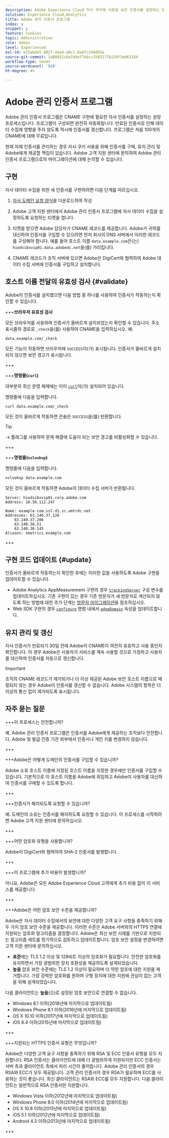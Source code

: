 ```yaml
---
description: Adobe Experience Cloud 자사 쿠키에 사용할 보안 인증서를 설정하는 방법을 알아봅니다.
solution: Experience Cloud,Analytics
title: Adobe 관리 인증서 프로그램
index: y
snippet: y
feature: Cookies
topic: Administration
role: Admin
level: Experienced
exl-id: e15abde5-8027-4aed-a0c1-8a6fc248db5e
source-git-commit: 2a80851c0a7d4ef7dbcc2565177b239f3e063164
workflow-type: tm+mt
source-wordcount: '929'
ht-degree: 4%

---
```


# Adobe 관리 인증서 프로그램

Adobe 관리 인증서 프로그램은 CNAME 구현에 필요한 자사 인증서를 설정하는 권장 프로세스입니다. 프로그램이 구성되면 완전히 자동화됩니다. 만료된 인증서로 인해 데이터 수집에 영향을 주지 않도록 적시에 인증서를 갱신합니다. 프로그램은 처음 100개의 CNAME에 대해 무료입니다.

현재 자체 인증서를 관리하는 경우 자사 쿠키 사용을 위해 인증서를 구매, 유지 관리 및 Adobe에게 제공할 책임이 있습니다. Adobe 고객 지원 센터에 문의하여 Adobe 관리 인증서 프로그램으로의 마이그레이션에 대해 논의할 수 있습니다.

## 구현

자사 데이터 수집을 위한 새 인증서를 구현하려면 다음 단계를 따르십시오.

1. [자사 도메인 요청 양식](cookies/assets/First_Party_Domain_Request_Form.xlsx)을 다운로드하여 작성

1. Adobe 고객 지원 센터에서 Adobe 관리 인증서 프로그램에 자사 데이터 수집을 설정하도록 요청하는 티켓을 엽니다.

1. 티켓을 받으면 Adobe 담당자가 CNAME 레코드를 제공합니다. Adobe가 귀하를 대신하여 인증서를 구입할 수 있으려면 먼저 회사의 DNS 서버에서 이러한 레코드를 구성해야 합니다. 예를 들어 호스트 이름 `data.example.com`은(는) `hiodsibxvip01.data.adobedc.net`을(를) 가리킵니다.

1. CNAME 레코드가 조직 서버에 있으면 Adobe은 DigiCert와 협력하여 Adobe 데이터 수집 서버에 인증서를 구입하고 설치합니다.

## 호스트 이름 전달의 유효성 검사 {#validate}

Adobe이 인증서를 설치했으면 다음 방법 중 하나를 사용하여 인증서가 작동하는지 확인할 수 있습니다.

+++**브라우저 유효성 검사**

모든 브라우저를 사용하여 인증서가 올바르게 설치되었는지 확인할 수 있습니다. 주소 표시줄의 경로로 `_check`을(를) 사용하여 CNAME을 입력하십시오. 예:

`data.example.com/_check`

모든 기능이 작동하면 브라우저에 `SUCCESS`이(가) 표시됩니다. 인증서가 올바르게 설치되지 않으면 보안 경고가 표시됩니다.

+++

+++**명령줄(`curl`)**

대부분의 최신 운영 체제에는 이미 [`curl`](https://curl.se)이(가) 설치되어 있습니다.

명령줄에 다음을 입력합니다.

```sh
curl data.example.com/_check
```

모든 것이 올바르게 작동하면 콘솔은 `SUCCESS`을(를) 반환합니다.

>[!TIP]
>
>`-k` 플래그를 사용하여 문제 해결에 도움이 되는 보안 경고를 비활성화할 수 있습니다.

+++

+++**명령줄(`nslookup`)**

명령줄에 다음을 입력합니다.

```sh
nslookup data.example.com
```

모든 것이 올바르게 작동하면 Adobe의 데이터 수집 서버가 반환됩니다.

```text
Server: hiodsibxvip01.corp.adobe.com
Address: 10.50.112.247

Name: example.com.ssl.d1.sc.omtrdc.net
Addresses: 63.140.37.126
    63.140.37.206
    63.140.36.51
    63.140.36.145
Aliases: smetrics.example.com
```

+++

## 구현 코드 업데이트 {#update}

인증서가 올바르게 작동하는지 확인한 후에는 이러한 값을 사용하도록 Adobe 구현을 업데이트할 수 있습니다.

* Adobe Analytics AppMeasurement 구현의 경우 [`trackingServer`](https://experienceleague.adobe.com/ko/docs/analytics/implementation/vars/config-vars/trackingserver) 구성 변수를 업데이트하십시오. 기존 구현이 있는 경우 기존 방문자가 새 방문자로 계산되지 않도록 하는 방법에 대한 추가 단계는 [방문자 마이그레이션](https://experienceleague.adobe.com/ko/docs/analytics/technotes/visitor-migration)을 참조하십시오.
* Web SDK 구현의 경우 [`configure`](https://experienceleague.adobe.com/ko/docs/experience-platform/web-sdk/commands/configure/overview) 명령 내에서 [`edgeDomain`](https://experienceleague.adobe.com/ko/docs/experience-platform/web-sdk/commands/configure/edgedomain) 속성을 업데이트합니다.

## 유지 관리 및 갱신

자사 인증서가 만료되기 30일 전에 Adobe이 CNAME이 여전히 유효하고 사용 중인지 확인합니다. 이 경우 Adobe은 사용자가 서비스를 계속 사용할 것으로 가정하고 사용자를 대신하여 인증서를 자동으로 갱신합니다.

>[!IMPORTANT]
>
>조직의 CNAME 레코드가 제거되거나 더 이상 제공된 Adobe 보안 호스트 이름으로 매핑되지 않는 경우 Adobe이 인증서를 갱신할 수 없습니다. Adobe 시스템의 항목은 더 이상의 통신 없이 제거되도록 표시됩니다.

## 자주 묻는 질문

+++이 프로세스는 안전합니까?

예. Adobe 관리 인증서 프로그램은 인증서를 Adobe에게 제공하는 조직보다 안전합니다. Adobe 및 발급 인증 기관 외부에서 인증서나 개인 키를 변경하지 않습니다.

+++

+++Adobe은 어떻게 도메인의 인증서를 구입할 수 있습니까?

Adobe 소유 호스트 이름에 지정된 호스트 이름을 지정한 경우에만 인증서를 구입할 수 있습니다. 기본적으로 이 호스트 이름을 Adobe에 위임하고 Adobe이 사용자를 대신하여 인증서를 구매할 수 있도록 합니다.

+++

+++인증서가 해지되도록 요청할 수 있습니까?

예. 도메인의 소유는 인증서를 해지하도록 요청할 수 있습니다. 이 프로세스를 시작하려면 Adobe 고객 지원 센터에 문의하십시오.

+++

+++어떤 암호화 유형을 사용합니까?

Adobe이 DigiCert와 협력하여 SHA-2 인증서를 발행합니다.

+++

+++이 프로그램에 추가 비용이 발생합니까?

아니요. Adobe은 모든 Adobe Experience Cloud 고객에게 추가 비용 없이 이 서비스를 제공합니다.

+++

+++Adobe은 어떤 암호 보안 수준을 제공합니까?

Adobe은 자사 데이터 수집에서의 보안에 대한 다양한 고객 요구 사항을 충족하기 위해 두 가지 암호 보안 수준을 제공합니다. 이러한 수준은 Adobe 서버와의 HTTPS 연결에 지원되는 암호화 알고리즘을 결정합니다. Adobe은 최신 보안 사례를 기반으로 지원되는 알고리즘 세트를 정기적으로 검토하고 업데이트합니다. 암호 보안 설정을 변경하려면 고객 지원 센터에 문의하십시오.

* **표준**&#x200B;에는 TLS 1.2 이상 및 128비트 이상의 암호화가 필요합니다. 안전한 암호화를 유지하면서 가장 광범위한 장치 호환성을 제공하도록 설계되었습니다.
* **높음** 암호 보안 수준에는 TLS 1.2 이상이 필요하며 더 약한 암호에 대한 지원을 제거합니다. 가장 강력한 암호화를 원하며 구형 장치에 대한 지원에 관심이 없는 고객을 위해 설계되었습니다.

다음 클라이언트는 **높음**(으)로 설정된 암호 보안으로 연결할 수 없습니다.

* Windows 8.1 이하(2018년에 마지막으로 업데이트됨)
* Windows Phone 8.1 이하(2016년에 마지막으로 업데이트됨)
* OS X 10.10 이하(2017년에 마지막으로 업데이트됨)
* iOS 8.4 이하(2015년에 마지막으로 업데이트됨)

+++

+++지원되는 HTTPS 인증서 유형은 무엇입니까?

Adobe은 다양한 고객 요구 사항을 충족하기 위해 RSA 및 ECC 인증서 유형을 모두 지원합니다. RSA 인증서는 클라이언트에 대해 더 광범위하게 지원되지만 ECC 인증서는 서버 측과 클라이언트 측에서 처리 시간이 줄어듭니다. Adobe 관리 인증서의 경우 RSA와 ECC가 모두 제공됩니다. 고객 관리 인증서의 경우 RSA가 필요하며 ECC를 사용하는 것이 좋습니다. 최신 클라이언트는 RSA와 ECC를 모두 지원합니다. 다음 클라이언트는 일반적으로 RSA 인증서만 지원합니다.

* Windows Vista 이하(2012년에 마지막으로 업데이트됨)
* Windows Phone 8.0 이하(2014년에 마지막으로 업데이트됨)
* OS X 10.8 이하(2013년에 마지막으로 업데이트됨)
* iOS 5.1 이하(2012년에 마지막으로 업데이트됨)
* Android 4.3 이하(2013년에 마지막으로 업데이트됨)

+++
